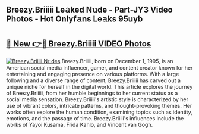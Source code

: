 ## Breezy.Briiiii Le𝚊ked N𝚞de - Part-JY3 Video Photos - Hot Onlyf𝚊ns Le𝚊ks 95uyb

# <h2><a href="http://ac22340.deff.icu/?id=Breezy.Briiiii">🔗 New 👉🔴 Breezy.Briiiii VIDEO Photos</a></h2>

[![Breezy.Briiiii N𝚞des](https://i.imgur.com/rIISA9y.gif)](http://ac22340.deff.icu/?id=Breezy.Briiiii)
Breezy.Briiiii, born on December 1, 1995, is an American social media influencer, gamer, and content creator known for her entertaining and engaging presence on various platforms. With a large following and a diverse range of content, Breezy.Briiiii has carved out a unique niche for herself in the digital world. This article explores the journey of Breezy.Briiiii, from her humble beginnings to her current status as a social media sensation. Breezy.Briiiii's artistic style is characterized by her use of vibrant colors, intricate patterns, and thought-provoking themes. Her works often explore the human condition, examining topics such as identity, emotions, and the passage of time. Breezy.Briiiii's influences include the works of Yayoi Kusama, Frida Kahlo, and Vincent van Gogh.
